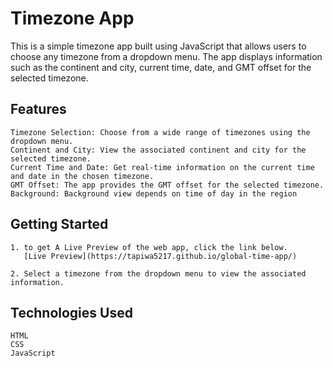 # Timezone App

This is a simple timezone app built using JavaScript that allows users to choose any timezone from a dropdown menu. The app displays information such as the continent and city, current time, date, and GMT offset for the selected timezone.
## Features

    Timezone Selection: Choose from a wide range of timezones using the dropdown menu.
    Continent and City: View the associated continent and city for the selected timezone.
    Current Time and Date: Get real-time information on the current time and date in the chosen timezone.
    GMT Offset: The app provides the GMT offset for the selected timezone.
    Background: Background view depends on time of day in the region

## Getting Started

    1. to get A Live Preview of the web app, click the link below.
       [Live Preview](https://tapiwa5217.github.io/global-time-app/)

    2. Select a timezone from the dropdown menu to view the associated information.

## Technologies Used

    HTML
    CSS
    JavaScript 